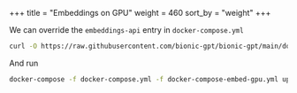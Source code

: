+++
title = "Embeddings on GPU"
weight = 460
sort_by = "weight"
+++

We can override the `embeddings-api` entry in `docker-compose.yml`

```sh
curl -O https://raw.githubusercontent.com/bionic-gpt/bionic-gpt/main/docker-compose-embed-gpu.yml
```

And run

```sh
docker-compose -f docker-compose.yml -f docker-compose-embed-gpu.yml up
```